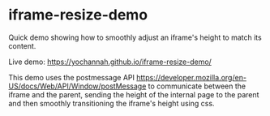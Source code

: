 # iframe-resize-demo
Quick demo showing how to smoothly adjust an iframe's height to match its content. 

Live demo: https://yochannah.github.io/iframe-resize-demo/

This demo uses the postmessage API https://developer.mozilla.org/en-US/docs/Web/API/Window/postMessage to communicate between the iframe and the parent, sending the height of the internal page to the parent and then smoothly transitioning the iframe's height using css.
